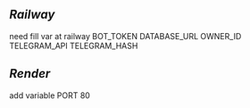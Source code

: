 ## ***Railway***

need fill var at railway
BOT_TOKEN
DATABASE_URL
OWNER_ID
TELEGRAM_API
TELEGRAM_HASH

## ***Render***
add variable PORT 80

